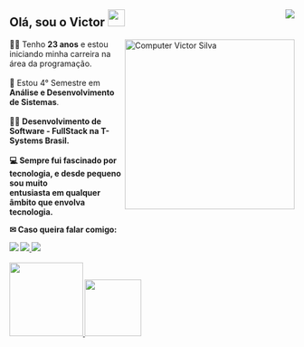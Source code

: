 ## Olá, sou o Victor <img src="https://raw.githubusercontent.com/kaueMarques/kaueMarques/master/hi.gif" width="30px"><img src="https://komarev.com/ghpvc/?username=victorsilva99&color=blue&label=Visualizações+do+perfil&style=flat-square" align="right"/>

<img src="https://www.pngitem.com/pimgs/b/46-466645_laptop-icon-png-transparent.png" min-width="4300px" max-width="300px" width="300px" align="right" alt="Computer Victor Silva">

<p> 👨‍🎓 Tenho <b>23 anos</b> e estou iniciando minha carreira na área da programação.<br>
  <br>📘 Estou 4° Semestre em <b>Análise e Desenvolvimento de Sistemas</b>.<br>
<br>👨‍💻 <b>Desenvolvimento de Software - FullStack<b> na <b>T-Systems Brasil<b>.<br>
  <br> 💻 Sempre fui fascinado por tecnologia, e desde pequeno sou muito <br> entusiasta em qualquer âmbito que envolva tecnologia.
</p>

✉ Caso queira falar comigo:
<div style="display: inline_block">
 <a href="https://www.linkedin.com/in/victor-s-souza/" target="_blank"><img src="https://img.shields.io/badge/-LinkedIn-%230077B5?style=for-the-badge&logo=linkedin&logoColor=white"></a>
 <a href="https://www.instagram.com/victorsilvaivn/" target="_blank"><img src="https://img.shields.io/badge/-Instagram-%23E4405F?style=for-the-badge&logo=instagram&logoColor=white">
 <a href="mailto:victor.s.souza1999@hotmail.com" target="_blank"><img src="https://img.shields.io/badge/Hotmail-D14836?style=for-the-badge&logo=gmail&logoColor=white"></a>
</a></a>

</div><br>
    
<div style="display: "flex" ">
  <a href="https://github.com/victorsilva99">
  <img height="130em" src="https://github-readme-stats.vercel.app/api?username=victorsilva99&show_icons=true&theme=synthwave"/>
  <img height="100em" src="https://github-readme-stats.vercel.app/api/top-langs/?username=victorsilva99&layout=compact&langs_count=7&theme=synthwave"/>
</div>
